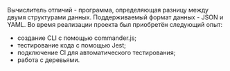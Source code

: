 Вычислитель отличий - программа, определяющая разницу между двумя структурами данных. Поддерживаемый формат данных - JSON и YAML. Во время реализации проекта был приобретён следующий опыт:

- создание CLI с помощью commander.js;
- тестирование кода с помощью Jest;
- подключение CI для автоматического тестирования;
- работа с деревьями.
